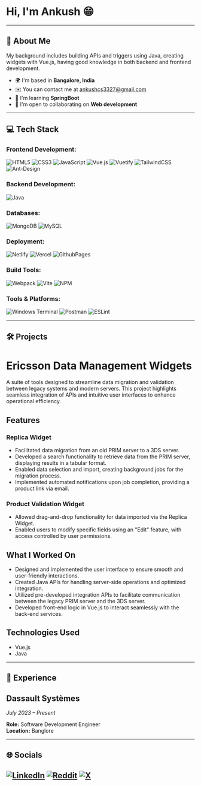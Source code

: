 # Hi, I'm Ankush 😁

---

## 💫 About Me

My background includes building APIs and triggers using Java, creating widgets with Vue.js, having good knowledge in both backend and frontend development.

- 🌍 I'm based in **Bangalore, India**
- ✉️ You can contact me at [ankushcs3327@gmail.com](mailto:ankushcs3327@gmail.com)
- 🧠 I'm learning **SpringBoot**
- 🤝 I'm open to collaborating on **Web development**

---

## 💻 Tech Stack

### **Frontend Development:**

![HTML5](https://img.shields.io/badge/html5-%23E34F26.svg?style=for-the-badge&logo=html5&logoColor=white)
![CSS3](https://img.shields.io/badge/css3-%231572B6.svg?style=for-the-badge&logo=css3&logoColor=white)
![JavaScript](https://img.shields.io/badge/javascript-%23323330.svg?style=for-the-badge&logo=javascript&logoColor=%23F7DF1E)
![Vue.js](https://img.shields.io/badge/vue.js-%2335495e.svg?style=for-the-badge&logo=vuedotjs&logoColor=%234FC08D)
![Vuetify](https://img.shields.io/badge/Vuetify-1867C0?style=for-the-badge&logo=vuetify&logoColor=AEDDFF)
![TailwindCSS](https://img.shields.io/badge/tailwindcss-%2338B2AC.svg?style=for-the-badge&logo=tailwind-css&logoColor=white)
![Ant-Design](https://img.shields.io/badge/-AntDesign-%230170FE?style=for-the-badge&logo=ant-design&logoColor=white)

### **Backend Development:**
![Java](https://img.shields.io/badge/java-%23ED8B00.svg?style=for-the-badge&logo=openjdk&logoColor=white)

### **Databases:**

![MongoDB](https://img.shields.io/badge/MongoDB-%234ea94b.svg?style=for-the-badge&logo=mongodb&logoColor=white)
![MySQL](https://img.shields.io/badge/mysql-%2300000f.svg?style=for-the-badge&logo=mysql&logoColor=white)

### **Deployment:**

![Netlify](https://img.shields.io/badge/netlify-%23000000.svg?style=for-the-badge&logo=netlify&logoColor=#00C7B7)
![Vercel](https://img.shields.io/badge/vercel-%23000000.svg?style=for-the-badge&logo=vercel&logoColor=white)
![GithubPages](https://img.shields.io/badge/github%20pages-121013?style=for-the-badge&logo=github&logoColor=white)

### **Build Tools:**

![Webpack](https://img.shields.io/badge/webpack-%238DD6F9.svg?style=for-the-badge&logo=webpack&logoColor=black)
![Vite](https://img.shields.io/badge/vite-%23646CFF.svg?style=for-the-badge&logo=vite&logoColor=white)
![NPM](https://img.shields.io/badge/NPM-%23CB3837.svg?style=for-the-badge&logo=npm&logoColor=white)

### **Tools & Platforms:**

![Windows Terminal](https://img.shields.io/badge/Windows%20Terminal-%234D4D4D.svg?style=for-the-badge&logo=windows-terminal&logoColor=white)
![Postman](https://img.shields.io/badge/Postman-FF6C37?style=for-the-badge&logo=postman&logoColor=white)
![ESLint](https://img.shields.io/badge/ESLint-4B3263?style=for-the-badge&logo=eslint&logoColor=white)

---

## 🛠️ Projects

# Ericsson Data Management Widgets  

A suite of tools designed to streamline data migration and validation between legacy systems and modern servers. This project highlights seamless integration of APIs and intuitive user interfaces to enhance operational efficiency.

## Features  

### Replica Widget  
- Facilitated data migration from an old PRIM server to a 3DS server.  
- Developed a search functionality to retrieve data from the PRIM server, displaying results in a tabular format.  
- Enabled data selection and import, creating background jobs for the migration process.  
- Implemented automated notifications upon job completion, providing a product link via email.  

### Product Validation Widget  
- Allowed drag-and-drop functionality for data imported via the Replica Widget.  
- Enabled users to modify specific fields using an "Edit" feature, with access controlled by user permissions.  

## What I Worked On  
- Designed and implemented the user interface to ensure smooth and user-friendly interactions.  
- Created Java APIs for handling server-side operations and optimized integration.  
- Utilized pre-developed integration APIs to facilitate communication between the legacy PRIM server and the 3DS server.  
- Developed front-end logic in Vue.js to interact seamlessly with the back-end services.  

## Technologies Used  
- Vue.js  
- Java 


---

## 💼 Experience

## Dassault Systèmes

*July 2023 – Present*

**Role:** Software Development Engineer  
**Location:** Banglore

---

## 🌐 Socials

[![LinkedIn](https://img.shields.io/badge/LinkedIn-%230077B5.svg?logo=linkedin&logoColor=white)](https://www.linkedin.com/in/ankush-c-s-7b9305241/)
[![Reddit](https://img.shields.io/badge/Reddit-%23FF4500.svg?logo=Reddit&logoColor=white)](https://www.reddit.com/user/Madara_Draco/)
[![X](https://img.shields.io/badge/X-black.svg?logo=X&logoColor=white)](https://twitter.com/_gipsyDang4r)
---
